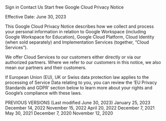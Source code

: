 Sign in
Contact Us
Start free
Google Cloud Privacy Notice

Effective Date: June 30, 2023

This Google Cloud Privacy Notice describes how we collect and process your personal information in relation to Google Workspace (including Google Workspace for Education), Google Cloud Platform, Cloud Identity (when sold separately) and Implementation Services (together, “Cloud Services”).

We offer Cloud Services to our customers either directly or via our authorized partners. Where we refer to our customers in this notice, we also mean our partners and their customers.

If European Union (EU), UK or Swiss data protection law applies to the processing of Service Data relating to you, you can review the ‘EU Privacy Standards and GDPR’ section below to learn more about your rights and Google’s compliance with these laws.

PREVIOUS VERSIONS (Last modified June 30, 2023)
January 25, 2023 December 14, 2022 November 15, 2022 April 20, 2022 December 7, 2021 May 30, 2021 December 7, 2020 November 12, 2020